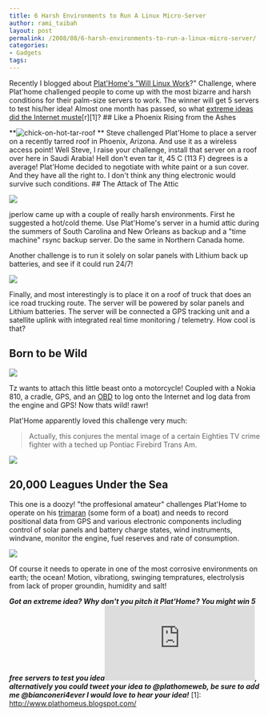 ```yaml
---
title: 6 Harsh Environments to Run A Linux Micro-Server
author: rami_taibah
layout: post
permalink: /2008/08/6-harsh-environments-to-run-a-linux-micro-server/
categories:
- Gadgets
tags: 
---
```

Recently I blogged about [Plat'Home's "Will Linux Work](/blog/gadgets/plathomes-will-linux-work-contest/)?" Challenge, where Plat'home challenged people to come up with the most bizarre and harsh conditions for their palm-size servers to work. The winner will get 5 servers to test his/her idea! Almost one month has passed, so what [extreme ideas did the Internet muste](http://www.plathomeus.blogspot.com/)\[r\]\[1\]?
\#\# Like a Phoenix Rising from the Ashes

**![chick-on-hot-tar-roof](http://192.168.1.33/blog2/wp-content/uploads/2008/08/chick-on-hot-tar-roof.jpg)
**
Steve challenged Plat'Home to place a server on a recently tarred roof in Phoenix, Arizona. And use it as a wireless access point! Well Steve, I raise your challenge, install that server on a roof over here in Saudi Arabia! Hell don't even tar it, 45 C (113 F) degrees is a average!
Plat'Home decided to negotiate with white paint or a sun cover. And they have all the right to. I don't think any thing electronic would survive such conditions.
\#\# The Attack of The Attic

![](/blog/wp-content/uploads/2008/08/attic-300x199.jpg)

jperlow came up with a couple of really harsh environments. First he suggested a hot/cold theme. Use Plat'Home's server in a humid attic during the summers of South Carolina and New Orleans as backup and a "time machine" rsync backup server. Do the same in Northern Canada home.

Another challenge is to run it solely on solar panels with Lithium back up batteries, and see if it could run 24/7!

![](/blog/wp-content/uploads/2008/08/truck-snow-300x199.jpg)

Finally, and most interestingly is to place it on a roof of truck that does an ice road trucking route. The server will be powered by solar panels and Lithium batteries. The server will be connected a GPS tracking unit and a satellite uplink with integrated real time monitoring / telemetry. How cool is that?

## Born to be Wild

![](/blog/wp-content/uploads/2008/08/harley-davidson-babe-300x240.jpg)

Tz wants to attach this little beast onto a motorcycle! Coupled with a Nokia 810, a cradle, GPS,  and an [OBD](http://en.wikipedia.org/wiki/Obd) to log onto the Internet and log data from the engine and GPS! Now thats wild! rawr!

Plat'Home apparently loved this challenge very much:

>   
> Actually, this conjures the mental image of a certain Eighties TV crime fighter with a teched up Pontiac Firebird Trans Am. 
> 
> 

![](/blog/wp-content/uploads/2008/08/hoff-knight-rider-mustang-300x225.jpg)

## 20,000 Leagues Under the Sea

This one is a doozy! "the proffesional amateur" challenges Plat'Home to operate on his [trimaran](http://en.wikipedia.org/wiki/Trimaran) (some form of a boat) and needs to record positional data from GPS and various electronic components including control of solar panels and battery charge states, wind instruments, windvane, monitor the engine, fuel reserves and rate of consumption.

![](/blog/wp-content/uploads/2008/08/trimaran_brossard1-300x199.jpg)

Of course it needs to operate in one of the most corrosive environments on earth; the ocean! Motion, vibrationg, swinging tempratures, electrolysis from lack of proper groundin, humidity and salt!

**_Got an extreme idea? Why don't you pitch it Plat'Home? You might win 5 free servers to test you idea![Share it with Plat'Home](http://plathomeus.blogspot.com/2008/07/announcing-will-linux-work-contest.html), alternatively you could tweet your idea to @plathomeweb, be sure to add me @bianconeri4ever I would love to hear your idea!_**
\[1\]: http://www.plathomeus.blogspot.com/